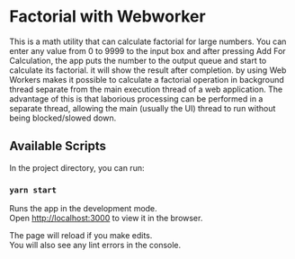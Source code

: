 # Factorial with Webworker

This is a math utility that can calculate factorial for large numbers. You can enter any value from 0 to 9999 to the input box and after pressing Add For Calculation, the app puts the number to the output queue and start to calculate its factorial. it will show the result after completion.
by using Web Workers makes it possible to calculate a factorial operation in background thread separate from the main execution thread of a web application. The advantage of this is that laborious processing can be performed in a separate thread, allowing the main (usually the UI) thread to run without being blocked/slowed down.
## Available Scripts

In the project directory, you can run:

### `yarn start`

Runs the app in the development mode.\
Open [http://localhost:3000](http://localhost:3000) to view it in the browser.

The page will reload if you make edits.\
You will also see any lint errors in the console.

